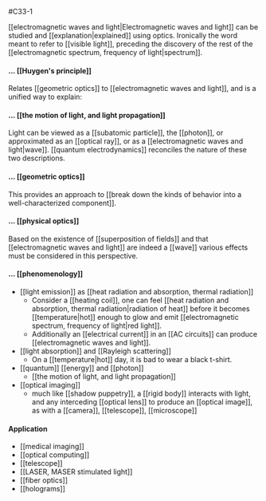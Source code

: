 #C33-1

[[electromagnetic waves and light|Electromagnetic waves and light]] can be studied and [[explanation|explained]] using optics. Ironically the word meant to refer to [[visible light]], preceding the discovery of the rest of the [[electromagnetic spectrum, frequency of light|spectrum]].

#### ... [[Huygen's principle]]
Relates [[geometric optics]] to [[electromagnetic waves and light]], and is a unified way to explain:

#### ... [[the motion of light, and light propagation]]
Light can be viewed as a [[subatomic particle]], the [[photon]], or approximated as an [[optical ray]], or as a [[electromagnetic waves and light|wave]]. [[quantum electrodynamics]] reconciles the nature of these two descriptions.

#### ... [[geometric optics]]
This provides an approach to [[break down the kinds of behavior into a well-characterized component]].

#### ... [[physical optics]]
Based on the existence of [[superposition of fields]] and that [[electromagnetic waves and light]] are indeed a [[wave]] various effects must be considered in this perspective.

#### ... [[phenomenology]]
- [[light emission]] as [[heat radiation and absorption, thermal radiation]]
	- Consider a [[heating coil]], one can feel [[heat radiation and absorption, thermal radiation|radiation of heat]] before it becomes [[temperature|hot]] enough to glow and emit [[electromagnetic spectrum, frequency of light|red light]].
	- Additionally an [[electrical current]] in an [[AC circuits]] can produce [[electromagnetic waves and light]].
- [[light absorption]] and [[Rayleigh scattering]]
	- On a [[temperature|hot]] day, it is bad to wear a black t-shirt.
- [[quantum]] [[energy]] and [[photon]]
	- [[the motion of light, and light propagation]] 
- [[optical imaging]]
	- much like [[shadow puppetry]], a [[rigid body]] interacts with light, and any interceding [[optical lens]] to produce an [[optical image]], as with a [[camera]], [[telescope]], [[microscope]]

#### Application
- [[medical imaging]]
- [[optical computing]]
- [[telescope]]
- [[LASER, MASER stimulated light]]
- [[fiber optics]]
- [[holograms]]